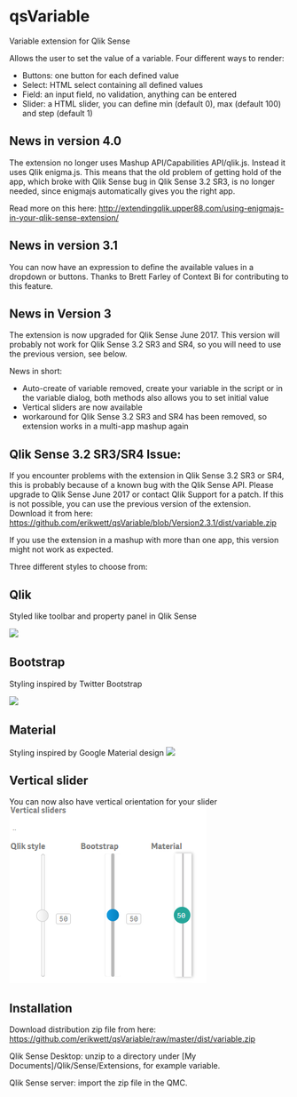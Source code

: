 # qsVariable
Variable extension for Qlik Sense

Allows the user to set the value of a variable.
Four different ways to render:
- Buttons: one button for each defined value
- Select: HTML select containing all defined values
- Field: an input field, no validation, anything can be entered
- Slider: a HTML slider, you can define min (default 0), max (default 100) and step (default 1)

## News in version 4.0
The extension no longer uses Mashup API/Capabilities API/qlik.js. Instead it uses Qlik enigma.js. This means that the old problem of getting hold of the app, which broke with Qlik Sense bug in Qlik Sense 3.2 SR3, is no longer needed, since enigmajs automatically gives you the right app.

Read more on this here: http://extendingqlik.upper88.com/using-enigmajs-in-your-qlik-sense-extension/

## News in version 3.1
You can now have an expression to define the available values in a dropdown or buttons. Thanks to Brett Farley of Context Bi for contributing to this feature. 

## News in Version 3
The extension is now upgraded for Qlik Sense June 2017. This version will probably not work for Qlik Sense 3.2 SR3 and SR4, so you will need to use the previous version, see below.

News in short:
- Auto-create of variable removed, create your variable in the script or in the variable dialog, both methods also allows you to set initial value
- Vertical sliders are now available
- workaround for Qlik Sense 3.2 SR3 and SR4 has been removed, so extension works in a multi-app mashup again

## Qlik Sense 3.2 SR3/SR4 Issue:
If you encounter problems with the extension in Qlik Sense 3.2 SR3 or SR4, this is probably because of a known bug with the Qlik Sense API. Please upgrade to Qlik Sense June 2017 or contact Qlik Support for a patch. If this is not possible, you can use the previous version of the extension. Download it from here:
https://github.com/erikwett/qsVariable/blob/Version2.3.1/dist/variable.zip

If you use the extension in a mashup with more than one app, this version might not work as expected.

Three different styles to choose from:
## Qlik
Styled like toolbar and property panel in Qlik Sense

![](qsVariable.png)
## Bootstrap
Styling inspired by Twitter Bootstrap

![](qsVariableB.png)

## Material
Styling inspired by Google Material design
![](qsVariableM.png)

## Vertical slider
You can now also have vertical orientation for your slider
![](vertSlider.png)

## Installation
Download distribution zip file from here: https://github.com/erikwett/qsVariable/raw/master/dist/variable.zip

Qlik Sense Desktop: unzip to a directory under [My Documents]/Qlik/Sense/Extensions, for example variable.

Qlik Sense server: import the zip file in the QMC.
